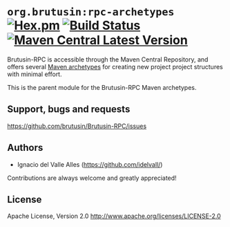 # `org.brutusin:rpc-archetypes` [![Hex.pm](https://img.shields.io/hexpm/l/plug.svg)](http://www.apache.org/licenses/LICENSE-2.0) [![Build Status](https://api.travis-ci.org/brutusin/Brutusin-RPC.svg?branch=master)](https://travis-ci.org/brutusin/Brutusin-RPC) [![Maven Central Latest Version](https://maven-badges.herokuapp.com/maven-central/org.brutusin/rpc-archetypes/badge.svg)](https://maven-badges.herokuapp.com/maven-central/org.brutusin/rpc-archetypes/)

Brutusin-RPC is accessible through the Maven Central Repository, and offers several [Maven archetypes](https://github.com/brutusin/Brutusin-RPC/tree/master/rpc-archetypes) for creating new project project structures with minimal effort.

This is the parent module for the Brutusin-RPC Maven archetypes.

## Support, bugs and requests
https://github.com/brutusin/Brutusin-RPC/issues

## Authors

- Ignacio del Valle Alles (<https://github.com/idelvall/>)

Contributions are always welcome and greatly appreciated!

## License
Apache License, Version 2.0
http://www.apache.org/licenses/LICENSE-2.0

